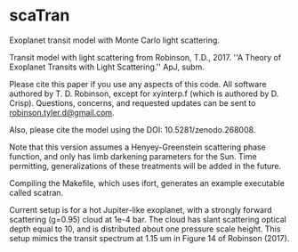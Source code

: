# scaTran
Exoplanet transit model with Monte Carlo light scattering.

Transit model with light scattering from Robinson, T.D., 2017. ''A Theory of Exoplanet
Transits with Light Scattering.'' ApJ, subm.

Please cite this paper if you use any aspects of this code.  All software authored by 
T. D. Robinson, except for xyinterp.f (which is authored by D. Crisp).  Questions, 
concerns, and requested updates can be sent to robinson.tyler.d@gmail.com.

Also, please cite the model using the DOI: 10.5281/zenodo.268008.

Note that this version assumes a Henyey-Greenstein scattering phase function, and only 
has limb darkening parameters for the Sun.  Time permitting, generalizations of these 
treatments will be added in the future.

Compiling the Makefile, which uses ifort, generates an example executable called scatran.

Current setup is for a hot Jupiter-like exoplanet, with a strongly forward scattering 
(g=0.95) cloud at 1e-4 bar.  The cloud has slant scattering optical depth equal to 10, 
and is distributed about one pressure scale height.  This setup mimics the transit 
spectrum at 1.15 um in Figure 14 of Robinson (2017).
